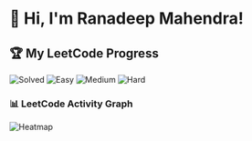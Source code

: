 # 👋 Hi, I'm Ranadeep Mahendra!

## 🏆 My LeetCode Progress

![Solved](https://img.shields.io/badge/Solved-73/3642-blue?cache=1754790478) ![Easy](https://img.shields.io/badge/Easy-41/889-brightgreen?cache=1754790478) ![Medium](https://img.shields.io/badge/Medium-31/1894-orange?cache=1754790478) ![Hard](https://img.shields.io/badge/Hard-1/859-red?cache=1754790478) 

### 📊 LeetCode Activity Graph

![Heatmap](https://leetcard.jacoblin.cool/ranadeep_mahendra2426?theme=dark&font=Karma&ext=heatmap&cache=1754790478)

